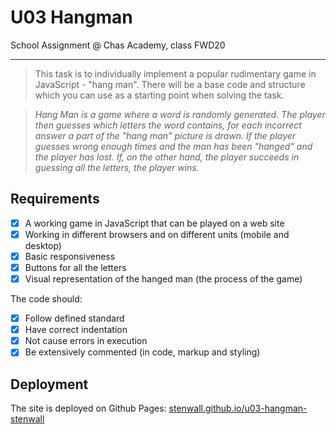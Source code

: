 # U03 Hangman

School Assignment @ Chas Academy, class FWD20

---

>This task is to individually implement a popular rudimentary game in JavaScript - "hang man". There will be a base code and structure which you can use as a starting point when solving the task.

>*Hang Man is a game where a word is randomly generated. The player then guesses which letters the word contains, for each incorrect answer a part of the "hang man" picture is drawn. If the player guesses wrong enough times and the man has been "hanged" and the player has lost. If, on the other hand, the player succeeds in guessing all the letters, the player wins.*

## Requirements

- [x] A working game in JavaScript that can be played on a web site
- [x] Working in different browsers and on different units (mobile and desktop)
- [x] Basic responsiveness
- [x] Buttons for all the letters
- [x] Visual representation of the hanged man (the process of the game)

The code should:

- [x] Follow defined standard
- [x] Have correct indentation
- [x] Not cause errors in execution
- [x] Be extensively commented (in code, markup and styling)

## Deployment

The site is deployed on Github Pages: [stenwall.github.io/u03-hangman-stenwall](https://stenwall.github.io/u03-hangman-stenwall/)
